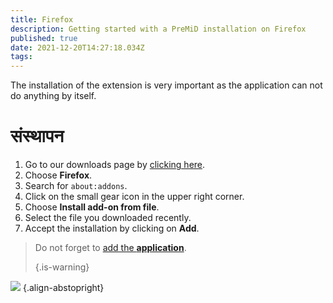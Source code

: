 ```yaml
---
title: Firefox
description: Getting started with a PreMiD installation on Firefox
published: true
date: 2021-12-20T14:27:18.034Z
tags:
---
```


The installation of the extension is very important as the application can not do anything by itself.

# संस्थापन
1. Go to our downloads page by [clicking here](https://premid.app/downloads).
2. Choose **Firefox**.
3. Search for `about:addons`.
4. Click on the small gear icon in the upper right corner.
5. Choose **Install add-on from file**.
6. Select the file you downloaded recently.
7. Accept the installation by clicking on **Add**.

> Do not forget to [add the **application**](/install).
>
> {.is-warning}

![](https://img.icons8.com/color/2x/firefox.png) {.align-abstopright}
